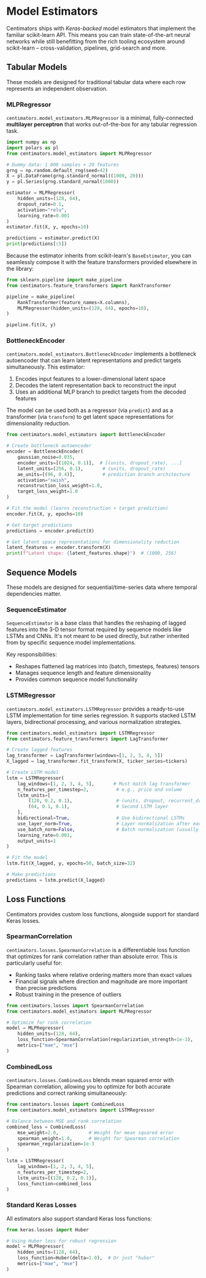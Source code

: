 # Model Estimators

Centimators ships with *Keras-backed* model estimators that implement the familiar scikit-learn API.  This means you can train state-of-the-art neural networks while still benefitting from the rich tooling ecosystem around scikit-learn – cross-validation, pipelines, grid-search and more.

## Tabular Models

These models are designed for traditional tabular data where each row represents an independent observation.

### MLPRegressor

`centimators.model_estimators.MLPRegressor` is a minimal, fully-connected **multilayer perceptron** that works out-of-the-box for any tabular regression task.

```python
import numpy as np
import polars as pl
from centimators.model_estimators import MLPRegressor

# Dummy data: 1 000 samples × 20 features
grng = np.random.default_rng(seed=42)
X = pl.DataFrame(grng.standard_normal((1000, 20)))
y = pl.Series(grng.standard_normal(1000))

estimator = MLPRegressor(
    hidden_units=(128, 64), 
    dropout_rate=0.1,
    activation="relu",
    learning_rate=0.001
)
estimator.fit(X, y, epochs=10)

predictions = estimator.predict(X)
print(predictions[:5])
```

Because the estimator inherits from scikit-learn's `BaseEstimator`, you can seamlessly compose it with the feature transformers provided elsewhere in the library:

```python
from sklearn.pipeline import make_pipeline
from centimators.feature_transformers import RankTransformer

pipeline = make_pipeline(
    RankTransformer(feature_names=X.columns),
    MLPRegressor(hidden_units=(128, 64), epochs=10),
)

pipeline.fit(X, y)
```

### BottleneckEncoder

`centimators.model_estimators.BottleneckEncoder` implements a bottleneck autoencoder that can learn latent representations and predict targets simultaneously. This estimator:

1. Encodes input features to a lower-dimensional latent space
2. Decodes the latent representation back to reconstruct the input  
3. Uses an additional MLP branch to predict targets from the decoded features

The model can be used both as a regressor (via `predict`) and as a transformer (via `transform`) to get latent space representations for dimensionality reduction.

```python
from centimators.model_estimators import BottleneckEncoder

# Create bottleneck autoencoder
encoder = BottleneckEncoder(
    gaussian_noise=0.035,
    encoder_units=[(1024, 0.1)],  # [(units, dropout_rate), ...]
    latent_units=(256, 0.1),       # (units, dropout_rate)
    ae_units=[(96, 0.4)],          # prediction branch architecture
    activation="swish",
    reconstruction_loss_weight=1.0,
    target_loss_weight=1.0
)

# Fit the model (learns reconstruction + target prediction)
encoder.fit(X, y, epochs=10)

# Get target predictions
predictions = encoder.predict(X)

# Get latent space representations for dimensionality reduction
latent_features = encoder.transform(X)
print(f"Latent shape: {latent_features.shape}")  # (1000, 256)
```

## Sequence Models

These models are designed for sequential/time-series data where temporal dependencies matter.

### SequenceEstimator

`SequenceEstimator` is a base class that handles the reshaping of lagged features into the 3-D tensor format required by sequence models like LSTMs and CNNs. It's not meant to be used directly, but rather inherited from by specific sequence model implementations.

Key responsibilities:
- Reshapes flattened lag matrices into (batch, timesteps, features) tensors
- Manages sequence length and feature dimensionality
- Provides common sequence model functionality

### LSTMRegressor

`centimators.model_estimators.LSTMRegressor` provides a ready-to-use LSTM implementation for time series regression. It supports stacked LSTM layers, bidirectional processing, and various normalization strategies.

```python
from centimators.model_estimators import LSTMRegressor
from centimators.feature_transformers import LagTransformer

# Create lagged features
lag_transformer = LagTransformer(windows=[1, 2, 3, 4, 5])
X_lagged = lag_transformer.fit_transform(X, ticker_series=tickers)

# Create LSTM model
lstm = LSTMRegressor(
    lag_windows=[1, 2, 3, 4, 5],       # Must match lag transformer
    n_features_per_timestep=2,          # e.g., price and volume
    lstm_units=[
        (128, 0.2, 0.1),                # (units, dropout, recurrent_dropout)
        (64, 0.1, 0.1),                 # Second LSTM layer
    ],
    bidirectional=True,                 # Use bidirectional LSTMs
    use_layer_norm=True,                # Layer normalization after each LSTM
    use_batch_norm=False,               # Batch normalization (usually not both)
    learning_rate=0.001,
    output_units=1
)

# Fit the model
lstm.fit(X_lagged, y, epochs=50, batch_size=32)

# Make predictions
predictions = lstm.predict(X_lagged)
```


## Loss Functions

Centimators provides custom loss functions, alongside support for standard Keras losses.

### SpearmanCorrelation

`centimators.losses.SpearmanCorrelation` is a differentiable loss function that optimizes for rank correlation rather than absolute error. This is particularly useful for:
- Ranking tasks where relative ordering matters more than exact values
- Financial signals where direction and magnitude are more important than precise predictions
- Robust training in the presence of outliers

```python
from centimators.losses import SpearmanCorrelation
from centimators.model_estimators import MLPRegressor

# Optimize for rank correlation
model = MLPRegressor(
    hidden_units=(128, 64),
    loss_function=SpearmanCorrelation(regularization_strength=1e-3),
    metrics=["mae", "mse"]
)
```

### CombinedLoss

`centimators.losses.CombinedLoss` blends mean squared error with Spearman correlation, allowing you to optimize for both accurate predictions and correct ranking simultaneously:

```python
from centimators.losses import CombinedLoss
from centimators.model_estimators import LSTMRegressor

# Balance between MSE and rank correlation
combined_loss = CombinedLoss(
    mse_weight=2.0,           # Weight for mean squared error
    spearman_weight=1.0,      # Weight for Spearman correlation
    spearman_regularization=1e-3
)

lstm = LSTMRegressor(
    lag_windows=[1, 2, 3, 4, 5],
    n_features_per_timestep=2,
    lstm_units=[(128, 0.2, 0.1)],
    loss_function=combined_loss
)
```

### Standard Keras Losses

All estimators also support standard Keras loss functions:

```python
from keras.losses import Huber

# Using Huber loss for robust regression
model = MLPRegressor(
    hidden_units=(128, 64),
    loss_function=Huber(delta=1.0),  # Or just "huber"
    metrics=["mae", "mse"]
)
```